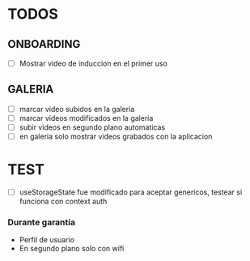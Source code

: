 # TODOS

## ONBOARDING

- [ ] Mostrar video de induccion en el primer uso

## GALERIA

- [ ] marcar video subidos en la galeria
- [ ] marcar videos modificados en la galeria
- [ ] subir videos en segundo plano automaticas
- [ ] en galeria solo mostrar videos grabados con la aplicacion

# TEST

- [ ] useStorageState fue modificado para aceptar genericos, testear si funciona con context auth

### Durante garantía

- Perfil de usuario
- En segundo plano solo con wifi
